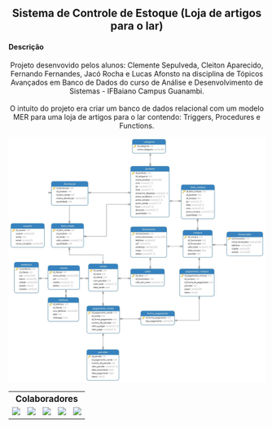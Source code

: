 <h2 align="center">Sistema de Controle de Estoque (Loja de artigos para o lar) </h2>

<h4>Descrição</h4>
<p align="center">Projeto desenvovido pelos alunos: Clemente Sepulveda, Cleiton Aparecido, Fernando Fernandes, Jacó Rocha e Lucas Afonsto na disciplina de Tópicos Avançados
em Banco de Dados do curso de Análise e Desenvolvimento de Sistemas - IFBaiano Campus Guanambi.</br></br>
O intuito do projeto era criar um banco de dados relacional com um modelo MER para uma loja de artigos para o lar contendo: Triggers, Procedures e Functions.</p>

<img src="https://github.com/net0xy/projeto-tabd/blob/main/public/img/diagram.jpg">

<table align="center">
    <tr>
        <th colspan="5" style="text-align: center; font-size: 17px">
            Colaboradores
        </th>
    </tr>
    <tr >
        <td>
            <a target="_blank" href="https://github.com/net0xy">
                <img src="https://github.com/netosep.png?size=70">
            </a>
        </td>
        <td>
            <a target="_blank" href="https://github.com/cleitondcarmo">
                <img src="https://github.com/cleitondcarmo.png?size=70">
            </a>
        </td>
        <td>
            <a target="_blank" href="https://github.com/fcnando45">
                <img src="https://github.com/fcnando45.png?size=70">
            </a>
        </td>
        <td>
            <a target="_blank" href="https://github.com/lauf8">
                <img src="https://github.com/lauf8.png?size=70">
            </a>
        </td>
        <td>
            <a target="_blank" href="https://github.com/JacoRochadev">
                <img src="https://github.com/JacoRochadev.png?size=70">
            </a>
        </td>
    </tr>
</table>
